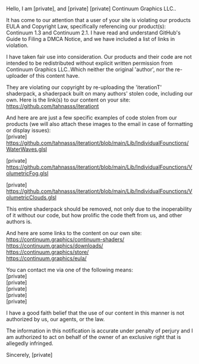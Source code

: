 Hello, I am [private], and [private] [private] Continuum Graphics LLC..

It has come to our attention that a user of your site is violating our products EULA and Copyright Law, specifically referencing our product(s): Continuum 1.3 and Continuum 2.1. I have read and understand GitHub's Guide to Filing a DMCA Notice, and we have included a list of links in violation. 

I have taken fair use into consideration. Our products and their code are not intended to be redistributed without explicit written permission from Continuum Graphics LLC..Which neither the original 'author', nor the re-uploader of this content have. 

They are violating our copyright by re-uploading the 'iterationT' shaderpack, a shaderpack built on many authors' stolen code, including our own. Here is the link(s) to our content on your site:  
https://github.com/tahnasss/iterationt 

And here are are just a few specific examples of code stolen from our products (we will also attach these images to the email in case of formatting or display issues):   
[private]  
https://github.com/tahnasss/iterationt/blob/main/Lib/IndividualFounctions/WaterWaves.glsl

[private]  
https://github.com/tahnasss/iterationt/blob/main/Lib/IndividualFounctions/VolumetricFog.glsl

[private]  
https://github.com/tahnasss/iterationt/blob/main/Lib/IndividualFounctions/VolumetricClouds.glsl

This entire shaderpack should be removed, not only due to the inoperability of it without our code, but how prolific the code theft from us, and other authors is. 

And here are some links to the content on our own site:  
https://continuum.graphics/continuum-shaders/   
https://continuum.graphics/downloads/   
https://continuum.graphics/store/  
https://continuum.graphics/eula/  

You can contact me via one of the following means:   
[private]  
[private]  
[private]  
[private]  
[private]  

I have a good faith belief that the use of our content in this manner is not authorized by us, our agents, or the law.

The information in this notification is accurate under penalty of perjury and I am authorized to act on behalf of the owner of an exclusive right that is allegedly infringed.  

Sincerely, [private]  
